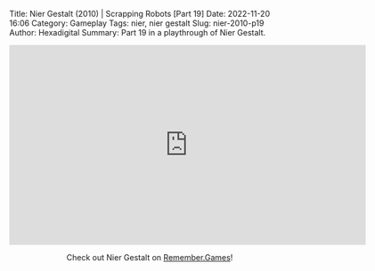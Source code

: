 Title: Nier Gestalt (2010) | Scrapping Robots [Part 19]
Date: 2022-11-20 16:06
Category: Gameplay
Tags: nier,  nier gestalt
Slug: nier-2010-p19
Author: Hexadigital
Summary: Part 19 in a playthrough of Nier Gestalt.

<center><iframe src="https://www.youtube.com/embed/pYZvMcanQr8?feature=oembed" allow="accelerometer; autoplay; encrypted-media; gyroscope; picture-in-picture" width="640" height="360" frameborder="0"></iframe>

Check out Nier Gestalt on [Remember.Games](https://remember.games/game/2307/nier/)!</center>